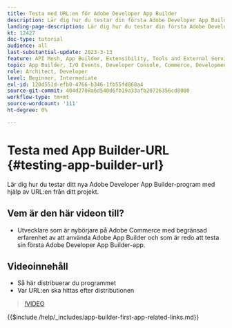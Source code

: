 ```yaml
---
title: Testa med URL:en för Adobe Developer App Builder
description: Lär dig hur du testar din första Adobe Developer App Builder-app från den angivna App Builder-URL:en för ditt projekt.
landing-page-description: Lär dig hur du testar din första Adobe Developer App Builder-app från den angivna URL:en från ditt projekt.
kt: 12427
doc-type: tutorial
audience: all
last-substantial-update: 2023-3-13
feature: API Mesh, App Builder, Extensibility, Tools and External Services, Backend Development
topic: App Builder, I/O Events, Developer Console, Commerce, Development, Integrations
role: Architect, Developer
level: Beginner, Intermediate
exl-id: 120d551d-efb0-4766-b346-1fb55fd868a4
source-git-commit: 404d2708a6d540d6fb19a33afb20726356cd8000
workflow-type: tm+mt
source-wordcount: '111'
ht-degree: 0%

---
```


# Testa med App Builder-URL {#testing-app-builder-url}

Lär dig hur du testar ditt nya Adobe Developer App Builder-program med hjälp av URL:en från ditt projekt.

## Vem är den här videon till?

* Utvecklare som är nybörjare på Adobe Commerce med begränsad erfarenhet av att använda Adobe App Builder och som är redo att testa sin första Adobe Developer App Builder-app.

## Videoinnehåll

* Så här distribuerar du programmet
* Var URL:en ska hittas efter distributionen

>[!VIDEO](https://video.tv.adobe.com/v/3416664?quality=12&learn=on)

{{$include /help/_includes/app-builder-first-app-related-links.md}}
